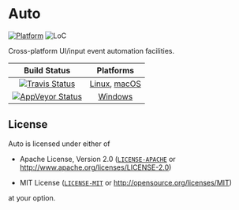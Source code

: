 # Auto

[![Platform][plat-badge]][plat]
![LoC](https://tokei.rs/b1/github/nvzqz/Auto)

Cross-platform UI/input event automation facilities.

| Build Status | Platforms |
| :----------: | :-------: |
| [![Travis Status  ][trav-badge]][trav] | [Linux], [macOS] |
| [![AppVeyor Status][appv-badge]][appv] | [Windows]        |

## License

Auto is licensed under either of

- Apache License, Version 2.0 ([`LICENSE-APACHE`] or http://www.apache.org/licenses/LICENSE-2.0)

- MIT License ([`LICENSE-MIT`] or http://opensource.org/licenses/MIT)

at your option.

[macOS]: https://docs.rs/auto/*/x86_64-apple-darwin/auto/
[Linux]: https://docs.rs/auto/*/x86_64-unknown-linux-gnu/auto/
[Windows]: https://docs.rs/auto/*/x86_64-pc-windows-msvc/auto/

[trav]:       https://travis-ci.org/nvzqz/Auto
[trav-badge]: https://travis-ci.org/nvzqz/Auto.svg?branch=master
[appv]:       https://ci.appveyor.com/project/nvzqz/Auto
[appv-badge]: https://ci.appveyor.com/api/projects/status/github/nvzqz/Auto?svg=true
[plat]:       https://docs.rs/auto/#cross-platform-compatibility
[plat-badge]: https://img.shields.io/badge/platform-linux%20%7C%20macos%20%7C%20windows-lightgrey.svg

[`LICENSE-APACHE`]: https://github.com/nvzqz/Auto/blob/master/LICENSE-APACHE
[`LICENSE-MIT`]:    https://github.com/nvzqz/Auto/blob/master/LICENSE-MIT

